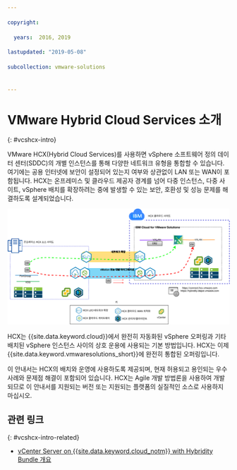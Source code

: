 ```yaml
---

copyright:

  years:  2016, 2019

lastupdated: "2019-05-08"

subcollection: vmware-solutions


---
```


# VMware Hybrid Cloud Services 소개
{: #vcshcx-intro}

VMware HCX(Hybrid Cloud Services)를 사용하면 vSphere 소프트웨어 정의 데이터 센터(SDDC)의 개별 인스턴스를 통해 다양한 네트워크 유형을 통합할 수 있습니다. 여기에는 공용 인터넷에 보안이 설정되어 있는지 여부와 상관없이 LAN 또는 WAN이 포함됩니다. HCX는 온프레미스 및 클라우드 제공자 경계를 넘어 다중 인스턴스, 다중 사이트, vSphere 배치를 확장하려는 중에 발생할 수 있는 보안, 호환성 및 성능 문제를 해결하도록 설계되었습니다.

![VMware Hybrid Cloud Services](../../images/vcshcx.svg "VMware Hybrid Cloud Services")

HCX는 {{site.data.keyword.cloud}}에서 완전히 자동화된 vSphere 오퍼링과 기타 배치된 vSphere 인스턴스 사이의 상호 운용에 사용되는 기본 방법입니다. HCX는 이제 {{site.data.keyword.vmwaresolutions_short}}에 완전히 통합된 오퍼링입니다.

이 안내서는 HCX의 배치와 운영에 사용하도록 제공되며, 현재 허용되고 용인되는 우수 사례와 문제점 해결이 포함되어 있습니다. HCX는 Agile 개발 방법론을 사용하여 개발되므로 이 안내서를 지원되는 버전 또는 지원되는 플랫폼의 실질적인 소스로 사용하지 마십시오.

## 관련 링크
{: #vcshcx-intro-related}

* [vCenter Server on {{site.data.keyword.cloud_notm}} with Hybridity Bundle 개요](/docs/services/vmwaresolutions/archiref/vcs?topic=vmware-solutions-vcs-hybridity-intro)   
